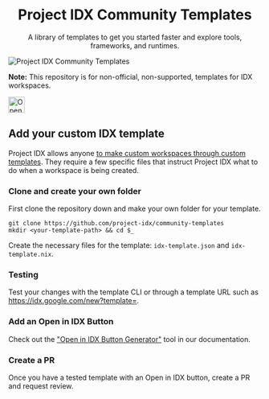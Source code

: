<h1 align="center">Project IDX Community Templates</h1>
<div align="center">A library of templates to get you started faster and explore tools, frameworks, and runtimes.</div>

![Project IDX Community Templates](./community-templates.png)

**Note:** This repository is for non-official, non-supported, templates for IDX workspaces.

<a href="https://idx.google.com/import?url=https://github.com/project-idx/community-templates">
  <img height="32" alt="Open in IDX" src="https://cdn.idx.dev/btn/open_dark_32.svg">
</a>

## Add your custom IDX template
Project IDX allows anyone [to make custom workspaces through custom templates](https://developers.google.com/idx/guides/custom-templates). They require a few specific files that instruct Project IDX what to do when a workspace is being created.

### Clone and create your own folder
First clone the repository down and make your own folder for your template.

```
git clone https://github.com/project-idx/community-templates
mkdir <your-template-path> && cd $_
```

Create the necessary files for the template: `idx-template.json` and `idx-template.nix`. 

### Testing
Test your changes with the template CLI or through a template URL such as https://idx.google.com/new?template=<github-url>.

### Add an Open in IDX Button
Check out the ["Open in IDX Button Generator"](https://developers.google.com/idx/guides/open-in-idx) tool in our documentation.

### Create a PR
Once you have a tested template with an Open in IDX button, create a PR and request review.
